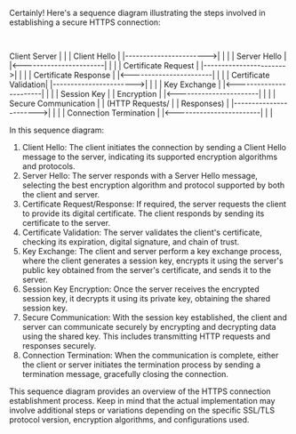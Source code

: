 Certainly! Here's a sequence diagram illustrating the steps involved in establishing a secure HTTPS connection:

<pre><div class="bg-black rounded-md mb-4"><div class="flex items-center relative text-gray-200 bg-gray-800 px-4 py-2 text-xs font-sans justify-between rounded-t-md"><br class="Apple-interchange-newline"/></div></div></pre>

Client                  Server
  |                        |
  |    Client Hello        |
  |----------------------->|
  |                        |
  |    Server Hello        |
  |<-----------------------|
  |                        |
  |  Certificate Request   |
  |----------------------->|
  |                        |
  |   Certificate Response |
  |<-----------------------|
  |                        |
  |  Certificate Validation|
  |----------------------->|
  |                        |
  |  Key Exchange          |
  |<-----------------------|
  |                        |
  |  Session Key           |
  |    Encryption          |
  |<-----------------------|
  |                        |
  |   Secure Communication |
  | (HTTP Requests/        |
  |   Responses)           |
  |----------------------->|
  |                        |
  |    Connection Termination |
  |<------------------------|
  |                        |


In this sequence diagram:

1. Client Hello: The client initiates the connection by sending a Client Hello message to the server, indicating its supported encryption algorithms and protocols.
2. Server Hello: The server responds with a Server Hello message, selecting the best encryption algorithm and protocol supported by both the client and server.
3. Certificate Request/Response: If required, the server requests the client to provide its digital certificate. The client responds by sending its certificate to the server.
4. Certificate Validation: The server validates the client's certificate, checking its expiration, digital signature, and chain of trust.
5. Key Exchange: The client and server perform a key exchange process, where the client generates a session key, encrypts it using the server's public key obtained from the server's certificate, and sends it to the server.
6. Session Key Encryption: Once the server receives the encrypted session key, it decrypts it using its private key, obtaining the shared session key.
7. Secure Communication: With the session key established, the client and server can communicate securely by encrypting and decrypting data using the shared key. This includes transmitting HTTP requests and responses securely.
8. Connection Termination: When the communication is complete, either the client or server initiates the termination process by sending a termination message, gracefully closing the connection.

This sequence diagram provides an overview of the HTTPS connection establishment process. Keep in mind that the actual implementation may involve additional steps or variations depending on the specific SSL/TLS protocol version, encryption algorithms, and configurations used.
